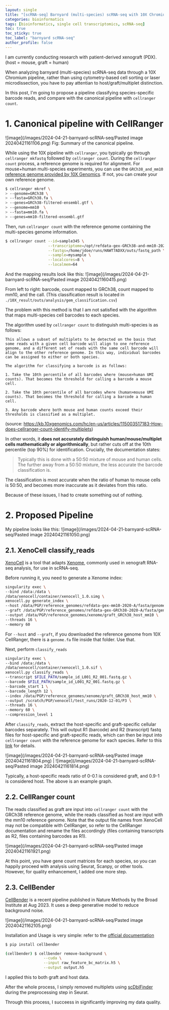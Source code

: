 ```yaml
---
layout: single
title: "[scRNA-seq] Barnyard (multi-species) scRNA-seq with 10X Chromium: classifying species-specific barcode reads"
categories: bioinformatics
tags: [bioinformatics, single cell transcriptomics, scRNA-seq]
toc: true
toc_sticky: true
toc_label: "barnyard scRNA-seq"
author_profile: false
---
```



I am currently conducting research with patient-derived xenograft (PDX). (host = mouse, graft = human)

When analyzing barnyard (multi-species) scRNA-seq data through a 10X Chromium pipeline, rather than using cytometry-based cell sorting or laser microdissection, you have to pay attentian to host/graft/multiplet distinction.

In this post, I'm going to propose a pipeline classifying species-specific barcode reads, and compare with the canonical pipeline with `cellranger count`.

# 1. Canonical pipeline with CellRanger

![image](/images/2024-04-21-barnyard-scRNA-seq/Pasted image 20240421161106.png)
Fig: Summary of the canonical pipeline.

While using the 10X pipeline with `cellranger`, you typically go through `cellranger mkfastq` followed by `cellranger count`. During the `cellranger count` process, a reference genome is required for alignment. For mouse+human multi-species experiments, you can use the `GRCh38_and_mm10` [reference genome provided by 10X Genomics](https://www.10xgenomics.com/support/software/cell-ranger/downloads/cr-ref-build-steps). If not, you can create your own reference genome.

```bash
$ cellranger mkref \
> --genome=GRCh38 \
> --fasta=GRCh38.fa \
> --genes=GRCh38-filtered-ensembl.gtf \
> --genome=mm10  \
> --fasta=mm10.fa \
> --genes=mm10-filtered-ensembl.gtf
```

Then, run `cellranger count` with the reference genome containing the multi-species genome information.

```bash
$ cellranger count --id=sample345 \
                   --transcriptome=/opt/refdata-gex-GRCh38-and-mm10-2020-A \
                   --fastqs=/home/jdoe/runs/HAWT7ADXX/outs/fastq_path \
                   --sample=mysample \
                   --localcores=8 \
                   --localmem=64
```


And the mapping results look like this:
![image](/images/2024-04-21-barnyard-scRNA-seq/Pasted image 20240421160415.png)

From left to right: barcode, count mapped to GRCh38, count mapped to mm10, and the call.
(This classification result is located in `./10X_result/outs/analysis/gem_classification.csv`)

The problem with this method is that I am not satisfied with the algorithm that maps multi-species cell barcodes to each species. 

The algorithm used by `cellranger count` to distinguish multi-species is as follows:
```text
This allows a subset of multiplets to be detected on the basis that some reads with a given cell barcode will align to one reference genome, and a different set of reads with the same cell barcode will align to the other reference genome. In this way, individual barcodes can be assigned to either or both species.

The algorithm for classifying a barcode is as follows:

1. Take the 10th percentile of all barcodes where (mouse>human UMI counts). That becomes the threshold for calling a barcode a mouse cell.
    
2. Take the 10th percentile of all barcodes where (human>mouse UMI counts). That becomes the threshold for calling a barcode a human cell.
    
3. Any barcode where both mouse and human counts exceed their thresholds is classified as a multiplet.
```
(source: https://kb.10xgenomics.com/hc/en-us/articles/115003517183-How-does-cellranger-count-identify-multiplets)

In other words, it **does not accurately distinguish human/mouse/multiplet cells mathematically or algorithmically**, but rather cuts off at the 10th percentile (top 90%) for identification. Crucially, the documentation states:

> Typically this is done with a 50:50 mixture of mouse and human cells. The further away from a 50:50 mixture, the less accurate the barcode classification is.

The classification is most accurate when the ratio of human to mouse cells is 50:50, and becomes more inaccurate as it deviates from this ratio.

Because of these issues, I had to create something out of nothing.

# 2. Proposed Pipeline

My pipeline looks like this:
![image](/images/2024-04-21-barnyard-scRNA-seq/Pasted image 20240421161050.png)

## 2.1. XenoCell classify_reads

[XenoCell](https://bmcmedgenomics.biomedcentral.com/articles/10.1186/s12920-021-00872-8) is a tool that adapts [Xenome](https://academic.oup.com/bioinformatics/article/28/12/i172/269972), commonly used in xenograft RNA-seq analysis, for use in scRNA-seq. 

Before running it, you need to generate a Xenome index:

```bash
singularity exec \
--bind /data:/data \
/data/xenocell/container/xenocell_1.0.simg \
xenocell.py generate_index \
--host /data/PGP/reference_genomes/refdata-gex-mm10-2020-A/fasta/genome.fa \
--graft /data/PGP/reference_genomes/refdata-gex-GRCh38-2020-A/fasta/genome.fa \
--output /data/PGP/reference_genomes/xenome/graft_GRCh38_host_mm10 \
--threads 16 \
--memory 60
```
For `--host` and `--graft`, if you downloaded the reference genome from 10X CellRanger, there is a `genome.fa` file inside that folder. Use that.

Next, perform `classify_reads`
```bash
singularity exec \
--bind /data:/data \
/data/xenocell/container/xenocell_1.0.sif \
xenocell.py classify_reads \
--transcript $FILE_PATH/sample_id_L001_R2_001.fastq.gz \
--barcode $FILE_PATH/sample_id_L001_R2_001.fastq.gz \
--barcode_start 1 \
--barcode_length 12 \
--index /data/PGP/reference_genomes/xenome/graft_GRCh38_host_mm10 \
--output /scratch/PGP/xenocell/test_runs/2020-12-01/P3 \
--threads 16 \
--memory 60 \
--compression_level 1
```

After `classify_reads`, extract the host-specific and graft-specific cellular barcodes separately. This will output R1 (barcode) and R2 (transcript) fastq files for host-specific and graft-specific reads, which can then be input into `cellranger count` with the reference genome for each species. 
Refer to this [link](https://gitlab.com/XenoCell/XenoCell/-/tree/master/examples/GSE128195/P3) for details.

![image](/images/2024-04-21-barnyard-scRNA-seq/Pasted image 20240421161804.png) | ![image](/images/2024-04-21-barnyard-scRNA-seq/Pasted image 20240421161814.png)

Typically, a host-specific reads ratio of 0-0.1 is considered graft, and 0.9-1 is considered host. The above is an example graph.

## 2.2. CellRanger count

The reads classified as graft are input into `cellranger count` with the GRCh38 reference genome, while the reads classified as host are input with the mm10 reference genome. Note that the output file names from XenoCell may not be compatible with CellRanger, so refer to the CellRanger documentation and rename the files accordingly (files containing transcripts as R2, files containing barcodes as R1).

![image](/images/2024-04-21-barnyard-scRNA-seq/Pasted image 20240421161921.png)

At this point, you have gene count matrices for each species, so you can happily proceed with analysis using Seurat, Scanpy, or other tools. However, for quality enhancement, I added one more step.

## 2.3. CellBender

[CellBender](https://www.nature.com/articles/s41592-023-01943-7) is a recent pipeline published in Nature Methods by the Broad Institute at Aug 2023. It uses a deep generative model to reduce background noise.

![image](/images/2024-04-21-barnyard-scRNA-seq/Pasted image 20240421162105.png)

Installation and Usage is very simple: refer to the [official documentation](https://cellbender.readthedocs.io/en/latest/installation/index.html)

```bash
$ pip install cellbender
```

```bash
(cellbender) $ cellbender remove-background \
                 --cuda \
                 --input raw_feature_bc_matrix.h5 \
                 --output output.h5
```

I applied this to both graft and host data.

After the whole process, I simply removed multiplets using [scDblFinder](https://bioconductor.org/packages/release/bioc/html/scDblFinder.html) during the preprocessing step in Seurat.

Through this process, I succeess in significantly improving my data quality.